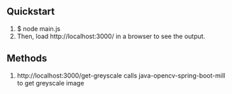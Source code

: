 ## Quickstart

1. $ node main.js
2. Then, load http://localhost:3000/ in a browser to see the output.

## Methods

1. http://localhost:3000/get-greyscale calls java-opencv-spring-boot-mill to get greyscale image
